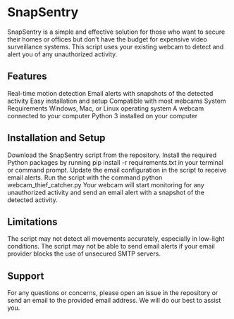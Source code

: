 # SnapSentry
SnapSentry is a simple and effective solution for those who want to secure their homes or offices but don't have the budget for expensive video surveillance systems. This script uses your existing webcam to detect and alert you of any unauthorized activity.

## Features
Real-time motion detection
Email alerts with snapshots of the detected activity
Easy installation and setup
Compatible with most webcams
System Requirements
Windows, Mac, or Linux operating system
A webcam connected to your computer
Python 3 installed on your computer
## Installation and Setup
Download the SnapSentry script from the repository.
Install the required Python packages by running pip install -r requirements.txt in your terminal or command prompt.
Update the email configuration in the script to receive email alerts.
Run the script with the command python webcam_thief_catcher.py
Your webcam will start monitoring for any unauthorized activity and send an email alert with a snapshot of the detected activity.
## Limitations
The script may not detect all movements accurately, especially in low-light conditions.
The script may not be able to send email alerts if your email provider blocks the use of unsecured SMTP servers.
## Support
For any questions or concerns, please open an issue in the repository or send an email to the provided email address. We will do our best to assist you.
